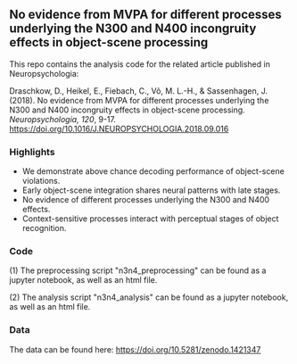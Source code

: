 ## No evidence from MVPA for different processes underlying the N300 and N400 incongruity effects in object-scene processing

This repo contains the analysis code for the related article published in Neuropsychologia: 

Draschkow, D., Heikel, E., Fiebach, C., Võ, M. L.-H., & Sassenhagen, J. (2018). No evidence from MVPA 
for different processes underlying the N300 and N400 incongruity effects in object-scene processing. *Neuropsychologia, 120*, 9-17. https://doi.org/10.1016/J.NEUROPSYCHOLOGIA.2018.09.016 

### Highlights

* We demonstrate above chance decoding performance of object-scene violations.
* Early object-scene integration shares neural patterns with late stages.
* No evidence of different processes underlying the N300 and N400 effects.
* Context-sensitive processes interact with perceptual stages of object recognition.


### Code

(1) The preprocessing script "n3n4_preprocessing" can be found as a jupyter notebook, as well as an html file.

(2) The analysis script "n3n4_analysis" can be found as a jupyter notebook, as well as an html file.

### Data

The data can be found here: https://doi.org/10.5281/zenodo.1421347


